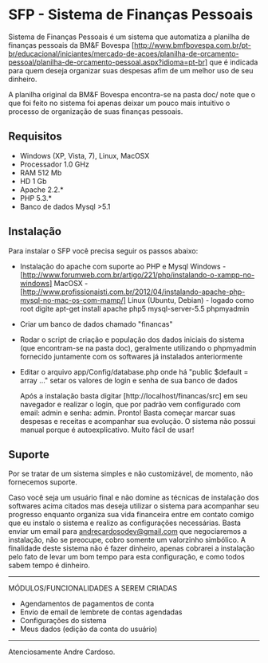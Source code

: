 SFP - Sistema de Finanças Pessoais
=======

  Sistema de Finanças Pessoais é um sistema que automatiza a planilha de finanças pessoais da BM&F Bovespa [http://www.bmfbovespa.com.br/pt-br/educacional/iniciantes/mercado-de-acoes/planilha-de-orcamento-pessoal/planilha-de-orcamento-pessoal.aspx?idioma=pt-br] 
que é indicada para quem deseja organizar suas despesas afim de um melhor uso de seu dinheiro.

  A planilha original da BM&F Bovespa encontra-se na pasta doc/  note que o que foi feito no sistema foi apenas deixar um pouco mais intuitivo o processo de organização de suas finanças pessoais.



Requisitos
----------------

  - Windows (XP, Vista, 7), Linux, MacOSX
  - Processador 1.0 GHz
  - RAM 512 Mb
  - HD 1 Gb
  - Apache 2.2.*
  - PHP 5.3.*
  - Banco de dados Mysql >5.1



Instalação
----------------

  Para instalar o SFP você precisa seguir os passos abaixo:

  - Instalação do apache com suporte ao PHP e Mysql
      Windows - [http://www.forumweb.com.br/artigo/221/php/instalando-o-xampp-no-windows]
      MacOSX - [http://www.profissionaisti.com.br/2012/04/instalando-apache-php-mysql-no-mac-os-com-mamp/]
      Linux (Ubuntu, Debian) - logado como root digite apt-get install apache php5 mysql-server-5.5 phpmyadmin
    
    
  - Criar um banco de dados chamado "financas"
  
  - Rodar o script de criação e população dos dados iniciais do sistema (que encontram-se na pasta doc), geralmente utilizando o phpmyadmin fornecido juntamente com os softwares já instalados anteriormente
  
  - Editar o arquivo app/Config/database.php onde há "public $default = array ..." setar os valores de login e senha de sua banco de dados

    
    Após a instalação basta digitar [http://localhost/financas/src] em seu navegador e realizar o login, que por padrão vem configurado com email: admin  e senha: admin. Pronto!
    Basta começar marcar suas despesas e receitas e acompanhar sua evolução.
    O sistema não possui manual porque é autoexplicativo. Muito fácil de usar!



Suporte
------------

  Por se tratar de um sistema simples e não customizável, de momento, não fornecemos suporte.
  
  Caso você seja um usuário final e não domine as técnicas de instalação dos softwares acima citados mas deseja utilizar o sistema para acompanhar seu progresso enquanto organiza sua vida financeira
  entre em contato comigo que eu instalo o sistema e realizo as configurações necessárias. Basta enviar um email para <andrecardosodev@gmail.com> que negociaremos a instalação, não se preocupe, cobro somente
  um valorzinho simbólico. A finalidade deste sistema não é fazer dinheiro, apenas cobrarei a instalação pelo fato de levar um bom tempo para esta configuração, e como todos sabem tempo é dinheiro.
  
  
  
   

------------------------------------------------------------------------------------------------

MÓDULOS/FUNCIONALIDADES A SEREM CRIADAS
  
  
* Agendamentos de pagamentos de conta
* Envio de email de lembrete de contas agendadas
* Configurações do sistema
* Meus dados (edição da conta do usuário)


------------------------------------------------------------------------------------------------



 
  
  
  Atenciosamente Andre Cardoso.
  
  
